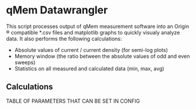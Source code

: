 # qMem Datawrangler
This script processes output of qMem measurement software into an Origin &reg; compatible *.csv files and matplotlib graphs to quickly visualy analyze data.
It also performs the following calculations:
- Absolute values of current / current density (for semi-log plots)
- Memory window (the ratio between the absolute values of odd and even sweeps)
- Statistics on all measured and calculated data (min, max, avg)    

## Calculations
TABLE OF PARAMETERS THAT CAN BE SET IN CONFIG